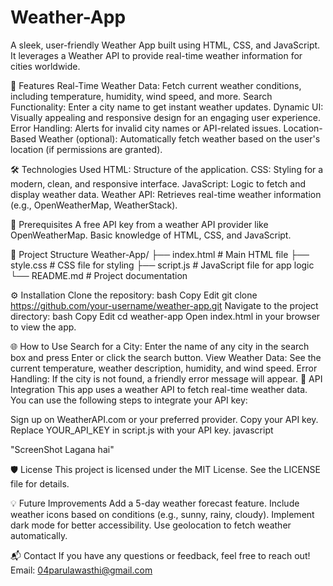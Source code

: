 # Weather-App
A sleek, user-friendly Weather App built using HTML, CSS, and JavaScript. It leverages a Weather API to provide real-time weather information for cities worldwide.

🚀 Features
Real-Time Weather Data: Fetch current weather conditions, including temperature, humidity, wind speed, and more.
Search Functionality: Enter a city name to get instant weather updates.
Dynamic UI: Visually appealing and responsive design for an engaging user experience.
Error Handling: Alerts for invalid city names or API-related issues.
Location-Based Weather (optional): Automatically fetch weather based on the user's location (if permissions are granted).

🛠️ Technologies Used
HTML: Structure of the application.
CSS: Styling for a modern, clean, and responsive interface.
JavaScript: Logic to fetch and display weather data.
Weather API: Retrieves real-time weather information (e.g., OpenWeatherMap, WeatherStack).

🔧 Prerequisites
A free API key from a weather API provider like OpenWeatherMap.
Basic knowledge of HTML, CSS, and JavaScript.

📂 Project Structure
Weather-App/
├── index.html        # Main HTML file
├── style.css         # CSS file for styling
├── script.js         # JavaScript file for app logic
└── README.md         # Project documentation

⚙️ Installation
Clone the repository:
bash
Copy
Edit
git clone https://github.com/your-username/weather-app.git
Navigate to the project directory:
bash
Copy
Edit
cd weather-app
Open index.html in your browser to view the app.

🌐 How to Use
Search for a City: Enter the name of any city in the search box and press Enter or click the search button.
View Weather Data: See the current temperature, weather description, humidity, and wind speed.
Error Handling: If the city is not found, a friendly error message will appear.
📝 API Integration
This app uses a weather API to fetch real-time weather data. You can use the following steps to integrate your API key:

Sign up on WeatherAPI.com or your preferred provider.
Copy your API key.
Replace YOUR_API_KEY in script.js with your API key.
javascript

"ScreenShot Lagana hai"

🛡️ License
This project is licensed under the MIT License. See the LICENSE file for details.

💡 Future Improvements
Add a 5-day weather forecast feature.
Include weather icons based on conditions (e.g., sunny, rainy, cloudy).
Implement dark mode for better accessibility.
Use geolocation to fetch weather automatically.

📬 Contact
If you have any questions or feedback, feel free to reach out!
Email: 04parulawasthi@gmail.com
